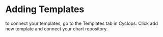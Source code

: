 # Adding Templates

to connect your templates, go to the Templates tab in Cyclops. Click add new template and connect your chart repository.
